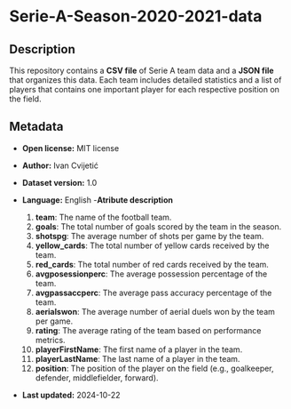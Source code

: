 # Serie-A-Season-2020-2021-data

## Description
This repository contains a **CSV file** of Serie A team data and a **JSON file** that organizes this data. Each team includes detailed statistics and a list of players that contains one important player for each respective position on the field.

## Metadata
- **Open license:** MIT license
- **Author:** Ivan Cvijetić
- **Dataset version:** 1.0
- **Language:** English
-**Atribute description**
  1. **team**: The name of the football team.
  2. **goals**: The total number of goals scored by the team in the season.
  3. **shotspg**: The average number of shots per game by the team.
  4. **yellow_cards**: The total number of yellow cards received by the team.
  5. **red_cards**: The total number of red cards received by the team.
  6. **avgposessionperc**: The average possession percentage of the team.
  7. **avgpassaccperc**: The average pass accuracy percentage of the team.
  8. **aerialswon**: The average number of aerial duels won by the team per game.
  9. **rating**: The average rating of the team based on performance metrics.
  10. **playerFirstName**: The first name of a player in the team.
  11. **playerLastName**: The last name of a player in the team.
  12. **position**: The position of the player on the field (e.g., goalkeeper, defender, middlefielder, forward).

- **Last updated:** 2024-10-22
